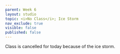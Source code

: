 ```yaml
---
parent: Week 6
layout: studio
topic: <i>No Class</i>; Ice Storm
nav_exclude: true
visible: false
published: false
---
```


Class is cancelled for today because of the ice storm.

